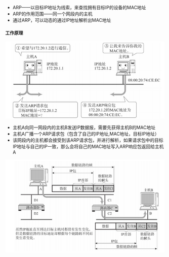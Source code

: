 * ARP——以目标IP地址为线索，来查找拥有目标IP的设备的MAC地址
* ARP的作用范围——同一个网段内的主机
* 通过ARP，可以动态的通过IP地址解析出MAC地址

#### 工作原理

![20](p/20.png)

* 主机A向同一网段内的主机B发送IP数据报，需要先获得主机B的MAC地址
* 主机A广播一个ARP请求包（包含了自己的IP地址,MAC地址，目标IP地址）
* 该网段内的主机都会接受到该ARP请求包，并进行解析，如果请求包中的目标IP地址与自己的IP一致，那么会将自己的MAC地址写入ARP响应包返回给主机A

![21](p/21.png)